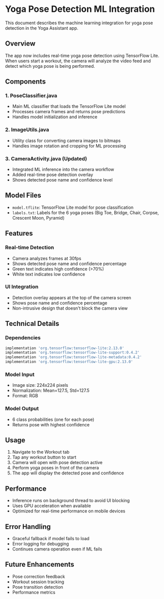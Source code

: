 # Yoga Pose Detection ML Integration

This document describes the machine learning integration for yoga pose detection in the Yoga Assistant app.

## Overview

The app now includes real-time yoga pose detection using TensorFlow Lite. When users start a workout, the camera will analyze the video feed and detect which yoga pose is being performed.

## Components

### 1. PoseClassifier.java
- Main ML classifier that loads the TensorFlow Lite model
- Processes camera frames and returns pose predictions
- Handles model initialization and inference

### 2. ImageUtils.java
- Utility class for converting camera images to bitmaps
- Handles image rotation and cropping for ML processing

### 3. CameraActivity.java (Updated)
- Integrated ML inference into the camera workflow
- Added real-time pose detection overlay
- Shows detected pose name and confidence level

## Model Files

- `model.tflite`: TensorFlow Lite model for pose classification
- `labels.txt`: Labels for the 6 yoga poses (Big Toe, Bridge, Chair, Corpse, Crescent Moon, Pyramid)

## Features

### Real-time Detection
- Camera analyzes frames at 30fps
- Shows detected pose name and confidence percentage
- Green text indicates high confidence (>70%)
- White text indicates low confidence

### UI Integration
- Detection overlay appears at the top of the camera screen
- Shows pose name and confidence percentage
- Non-intrusive design that doesn't block the camera view

## Technical Details

### Dependencies
```gradle
implementation 'org.tensorflow:tensorflow-lite:2.13.0'
implementation 'org.tensorflow:tensorflow-lite-support:0.4.2'
implementation 'org.tensorflow:tensorflow-lite-metadata:0.4.2'
implementation 'org.tensorflow:tensorflow-lite-gpu:2.13.0'
```

### Model Input
- Image size: 224x224 pixels
- Normalization: Mean=127.5, Std=127.5
- Format: RGB

### Model Output
- 6 class probabilities (one for each pose)
- Returns pose with highest confidence

## Usage

1. Navigate to the Workout tab
2. Tap any workout button to start
3. Camera will open with pose detection active
4. Perform yoga poses in front of the camera
5. The app will display the detected pose and confidence

## Performance

- Inference runs on background thread to avoid UI blocking
- Uses GPU acceleration when available
- Optimized for real-time performance on mobile devices

## Error Handling

- Graceful fallback if model fails to load
- Error logging for debugging
- Continues camera operation even if ML fails

## Future Enhancements

- Pose correction feedback
- Workout session tracking
- Pose transition detection
- Performance metrics 